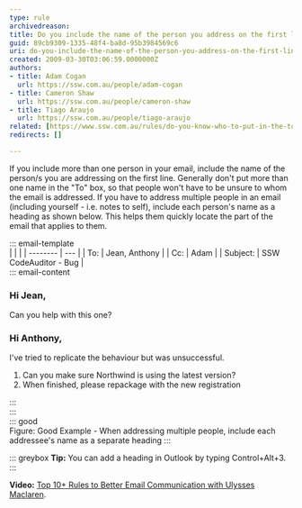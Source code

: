 ```yaml
---
type: rule
archivedreason: 
title: Do you include the name of the person you address on the first line?
guid: 89cb9309-1335-48f4-ba8d-95b3984569c6
uri: do-you-include-the-name-of-the-person-you-address-on-the-first-line
created: 2009-03-30T03:06:59.0000000Z
authors:
- title: Adam Cogan
  url: https://ssw.com.au/people/adam-cogan
- title: Cameron Shaw
  url: https://ssw.com.au/people/cameron-shaw
- title: Tiago Araujo
  url: https://ssw.com.au/people/tiago-araujo
related: [https://www.ssw.com.au/rules/do-you-know-who-to-put-in-the-to-field]
redirects: []

---
```


If you include more than one person in your email, include the name of the person/s you are addressing on the first line. Generally don't put more than one name in the "To" box, so that people won't have to be unsure to whom the email is addressed. If you have to address multiple people in an email (including yourself - i.e. notes to self), include each person's name as a heading as shown below. This helps them quickly locate the part of the email that applies to them.

<!--endintro-->

::: email-template  
|          |     |
| -------- | --- |
| To:      | Jean, Anthony |
| Cc:      | Adam |
| Subject: | SSW CodeAuditor - Bug |  
::: email-content  

### Hi Jean,  
Can you help with this one?

### Hi Anthony,  
I've tried to replicate the behaviour but was unsuccessful.
1. Can you make sure Northwind is using the latest version?
2. When finished, please repackage with the new registration

:::  
:::  
::: good  
Figure: Good Example - When addressing multiple people, include each addressee's name as a separate heading
:::

::: greybox
**Tip:** You can add a heading in Outlook by typing Control+Alt+3.
:::

**Video:** [Top 10+ Rules to Better Email Communication with Ulysses Maclaren](https://www.youtube.com/watch?v=LAqRokqq4jI).
